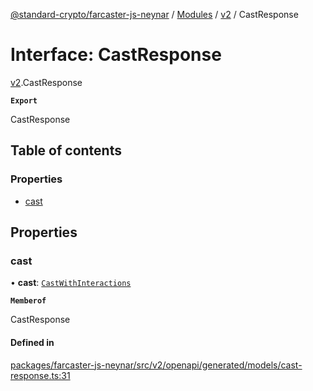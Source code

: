 [@standard-crypto/farcaster-js-neynar](../README.md) / [Modules](../modules.md) / [v2](../modules/v2.md) / CastResponse

# Interface: CastResponse

[v2](../modules/v2.md).CastResponse

**`Export`**

CastResponse

## Table of contents

### Properties

- [cast](v2.CastResponse.md#cast)

## Properties

### cast

• **cast**: [`CastWithInteractions`](../modules/v2.md#castwithinteractions)

**`Memberof`**

CastResponse

#### Defined in

[packages/farcaster-js-neynar/src/v2/openapi/generated/models/cast-response.ts:31](https://github.com/standard-crypto/farcaster-js/blob/main/packages/farcaster-js-neynar/src/v2/openapi/generated/models/cast-response.ts#L31)
